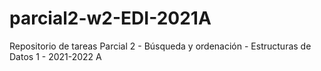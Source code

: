 # parcial2-w2-EDI-2021A
Repositorio de tareas Parcial 2 - Búsqueda y ordenación -  Estructuras de Datos 1 - 2021-2022 A
